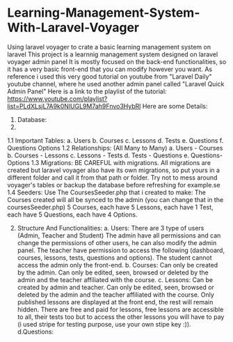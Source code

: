 # Learning-Management-System-With-Laravel-Voyager
Using laravel voyager to crate a basic learning management system on laravel
This project is a learnnig management system designed on laravel voyager admin panel
It is mostly focused on the back-end functionalities, so it has a very basic front-end that you can modify however you want.
As reference i used this very good tutorial on youtube from "Laravel Daily" youtube channel, where he used another admin panel called "Laravel Quick Admin Panel"
Here is a link to the playlist of the tutorial: https://www.youtube.com/playlist?list=PLdXLsjL7A9k0NlUGL9M7ah9Fnvo3HybRl
Here are some Details:
1. Database: 
2. 
 1.1 Important Tables:
    a. Users
    b. Courses
    c. Lessons
    d. Tests
    e. Questions
    f. Questions Options
  1.2 Relationships: (All Many to Many)
    a. Users - Courses
    b. Courses - Lessons
    c. Lessons - Tests
    d. Tests - Questions
    e. Questions- Options
  1.3 Migrations:
    BE CAREFUL with migrations.
    All migrations are created but laravel voyager also have its own migrations, so put yours in a different folder and call it from that path or folder.
    Try not to mess around voyager's tables or backup the database before refreshing for example.se
  1.4 Seeders:
    Use The CoursesSeeder.php that i created to make:
      The Courses created will all be synced to the admin (you can change that in the coursesSeeder.php)
      5 Courses, each have
      5 Lessons, each have
      1 Test, each have 
      5 Questions, each have
      4 Options.

2. Structure And Functionalities:
  a. Users:
    There are 3 type of users (Admin, Teacher and Student)
    The admin have all permissions and can change the permissions of other users, he can also modify the admin panel.
    The teacher have permission to access the following (dashboard, courses, lessons, tests, questions and options).
    The student cannot access the admin only the front-end.
  b. Courses:
    Can only be created by the admin.
    Can only be edited, seen, browsed or deleted by the admin and the teacher affiliated with the course.
  c. Lessons:
    Can be created by admin and teacher.
    Can only be edited, seen, browsed or deleted by the admin and the teacher affiliated with the course.
    Only published lessons are displayed at the front end, the rest will remain hidden.
    There are free and paid for lessons, free lessons are accessible to all, their tests too but to access the other lessons you will have to pay (i used stripe for testing purpose, use your own stipe key :)).
  d.Questions:
  
